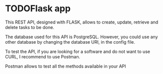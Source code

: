 <h1>TODOFlask app</h1> 
<p>This REST API, designed with FLASK, allows to create, update, retrieve and delete tasks to be done.</p>

<p>The database used for this API is PostgreSQL. However, you could use any other database by changing the database URI, in the config file.<p>

<p>To test the API, if you are looking for a software and do not want to use CURL, I recommend to use Postman.</p>
<p>Postman allows to test all the methods available in your API</p>
